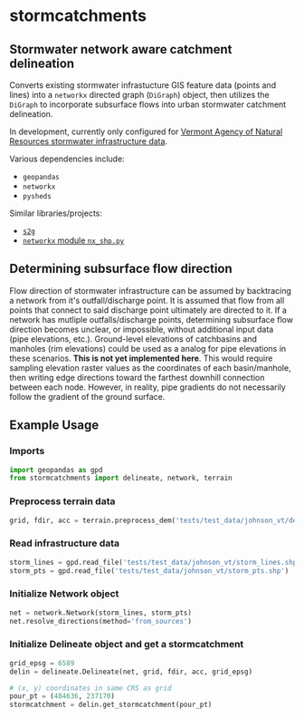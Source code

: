 # stormcatchments
## Stormwater network aware catchment delineation

Converts existing stormwater infrastucture GIS feature data (points and lines) into a
```networkx``` directed graph (```DiGraph```) object, then utilizes the ```DiGraph``` to
incorporate subsurface flows into urban stormwater catchment delineation.

In development, currently only configured for [Vermont Agency of Natural Resources stormwater infrastructure data](https://gis-vtanr.hub.arcgis.com/maps/VTANR::stormwater-infrastructure/explore?location=43.609172%2C-72.968811%2C14.15).

Various dependencies include:
- ```geopandas```
- ```networkx```
- ```pysheds```

Similar libraries/projects:
- [```s2g```](https://github.com/caesar0301/s2g)
- [```networkx``` module ```nx_shp.py```](https://github.com/networkx/networkx/blob/6e20b952a957af820990f68d9237609198088816/networkx/readwrite/nx_shp.py)

## Determining subsurface flow direction
Flow direction of stormwater infrastructure can be assumed  by backtracing a network
from it's outfall/discharge point. It is assumed that flow from all points that connect
to said discharge point ultimately are directed to it. If a network has mutliple
outfalls/discharge points, determining subsurface flow direction becomes unclear, or
impossible, without additional input data (pipe elevations, etc.). Ground-level
elevations of catchbasins and manholes (rim elevations) could be used as a analog for
pipe elevations in these scenarios. **This is not yet implemented here**. This would
require sampling elevation raster values as the coordinates of each basin/manhole, then
writing edge directions toward the farthest downhill connection between each node.
However, in reality, pipe gradients do not necessarily follow the gradient of the ground
surface.

## Example Usage

### Imports
```python
import geopandas as gpd
from stormcatchments import delineate, network, terrain
```
### Preprocess terrain data
```python
grid, fdir, acc = terrain.preprocess_dem('tests/test_data/johnson_vt/dem.tif')
```
### Read infrastructure data
```python
storm_lines = gpd.read_file('tests/test_data/johnson_vt/storm_lines.shp')
storm_pts = gpd.read_file('tests/test_data/johnson_vt/storm_pts.shp')
```
### Initialize Network object
```python
net = network.Network(storm_lines, storm_pts)
net.resolve_directions(method='from_sources')
```

### Initialize Delineate object and get a stormcatchment
```python
grid_epsg = 6589
delin = delineate.Delineate(net, grid, fdir, acc, grid_epsg)

# (x, y) coordinates in same CRS as grid
pour_pt = (484636, 237170)
stormcatchment = delin.get_stormcatchment(pour_pt)
```
